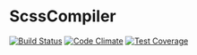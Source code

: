 # ScssCompiler

[![Build Status](https://travis-ci.org/Prowect/ScssCompiler.svg)](https://travis-ci.org/Prowect/ScssCompiler)
[![Code Climate](https://codeclimate.com/github/Prowect/ScssCompiler/badges/gpa.svg)](https://codeclimate.com/github/Prowect/ScssCompiler)
[![Test Coverage](https://codeclimate.com/github/Prowect/ScssCompiler/badges/coverage.svg)](https://codeclimate.com/github/Prowect/ScssCompiler/coverage)
